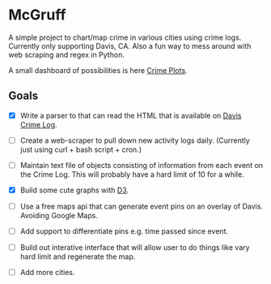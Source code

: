# McGruff #


A simple project to chart/map crime in various cities using crime logs. Currently only supporting Davis, CA. Also a fun way to mess around with web scraping and regex in Python.

A small dashboard of possibilities is here [Crime Plots](http://naphtha.github.io/McGruff).

## Goals ##

- [x] Write a parser to that can read the HTML that is available on [Davis Crime Log](http://police.cityofdavis.org/daily-activity-log).

- [ ] Create a web-scraper to pull down new activity logs daily. (Currently just using curl + bash script + cron.)

- [ ] Maintain text file of objects consisting of information from each event on the Crime Log. This will probably have a hard limit of 10 for a while.

- [x] Build some cute graphs with [D3](http://d3js.org/).

- [ ] Use a free maps api that can generate event pins on an overlay of Davis. Avoiding Google Maps.

- [ ] Add support to differentiate pins e.g. time passed since event.

- [ ] Build out interative interface that will allow user to do things like vary hard limit and regenerate the map.

- [ ] Add more cities.